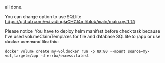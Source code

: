 all done.

You can change option to use SQLlite
https://github.com/extrading/aCHCl4mI/blob/main/main.py#L75

Please notice. You have to deploy helm manifest before check task because I've used volumeClaimTemplates for file and database SQLlite to /app or use docker command like this:

`docker volume create my-vol`
`docker run -p 80:80 --mount source=my-vol,target=/app -d errbx/exness:latest`